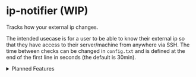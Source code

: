 # ip-notifier (WIP)
Tracks how your external ip changes.

The intended usecase is for a user to be able to know their external ip so that they have access to their server/machine from anywhere via SSH.
The time between checks can be changed in `config.txt` and is defined at the end of the first line in seconds (the default is 30min).

<details><summary> Planned Features </summary>
  
```
Sending ip log to a website with password protection
Clientside script to recieve the ip log from password protected website
```
</details>
